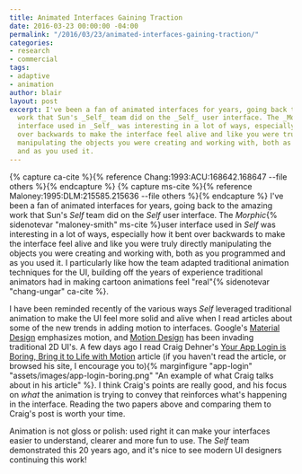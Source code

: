 ```yaml
---
title: Animated Interfaces Gaining Traction
date: 2016-03-23 00:00:00 -04:00
permalink: "/2016/03/23/animated-interfaces-gaining-traction/"
categories:
- research
- commercial
tags:
- adaptive
- animation
author: blair
layout: post
excerpt: I've been a fan of animated interfaces for years, going back to the amazing
  work that Sun's _Self_ team did on the _Self_ user interface. The _Morphic_ user
  interface used in _Self_ was interesting in a lot of ways, especially how it bent
  over backwards to make the interface feel alive and like you were truly directly
  manipulating the objects you were creating and working with, both as you programmed
  and as you used it.
---
```


{% capture ca-cite %}{% reference Chang:1993:ACU:168642.168647 --file others %}{% endcapture %}
{% capture ms-cite %}{% reference Maloney:1995:DLM:215585.215636 --file others %}{% endcapture %}
I've been a fan of animated interfaces for years, going back to the amazing work that Sun's _Self_ team did on the _Self_ user interface.  The _Morphic_{% sidenotevar "maloney-smith" ms-cite %}user interface used in _Self_ was interesting in a lot of ways, especially how it bent over backwards to make the interface feel alive and like you were truly directly manipulating the objects you were creating and working with, both as you programmed and as you used it. I particularly like how the team adapted traditional animation techniques for the UI, building off the years of experience traditional animators had in making cartoon animations feel "real"{% sidenotevar "chang-ungar" ca-cite %}.

I have been reminded recently of the various ways _Self_ leveraged traditional animation to make the UI feel more solid and alive when I read articles about some of the new trends in adding motion to interfaces. Google's [Material Design](https://www.google.com/design/spec/material-design/) emphasizes motion, and [Motion Design](http://thekineticui.com/so-what-is-motion-design/) has been invading traditional 2D UI's. A few days ago I read Craig Dehner's [Your App Login is Boring, Bring it to Life with Motion](https://blog.prototypr.io/your-app-login-is-boring-bring-it-to-life-with-motion-7ac2547d9c5f#.meydnr8pq) article (if you haven't read the article, or browsed his site, I encourage you to){% marginfigure "app-login" "assets/images/app-login-boring.png" "An example of what Craig talks about in his article" %}.  I think Craig's points are really good, and his focus on _what_ the animation is trying to convey that reinforces what's happening in the interface.  Reading the two papers above and comparing them to Craig's post is worth your time.

Animation is not gloss or polish: used right it can make your interfaces easier to understand, clearer and more fun to use.  The _Self_ team demonstrated this 20 years ago, and it's nice to see modern UI designers continuing this work!